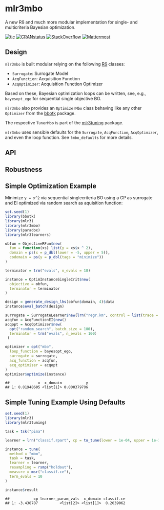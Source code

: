 
# mlr3mbo

A new R6 and much more modular implementation for single- and
multicriteria Bayesian optimization.

<!-- badges: start -->

[![tic](https://github.com/mlr-org/mlr3mbo/workflows/tic/badge.svg?branch=main)](https://github.com/mlr-org/mlr3mbo/actions)
[![CRANstatus](https://www.r-pkg.org/badges/version/mlr3mbo)](https://cran.r-project.org/package=mlr3mbo)
[![StackOverflow](https://img.shields.io/badge/stackoverflow-mlr3-orange.svg)](https://stackoverflow.com/questions/tagged/mlr3)
[![Mattermost](https://img.shields.io/badge/chat-mattermost-orange.svg)](https://lmmisld-lmu-stats-slds.srv.mwn.de/mlr_invite/)
<!-- badges: end -->

## Design

`mlr3mbo` is built modular relying on the following
[R6](https://cran.r-project.org/package=R6) classes:

-   `Surrogate`: Surrogate Model
-   `AcqFunction`: Acquisition Function
-   `AcqOptimizer`: Acquisition Function Optimizer

Based on these, Bayesian optimization loops can be written, see, e.g.,
`bayesopt_ego` for sequential single objective BO.

`mlr3mbo` also provides an `OptimizerMbo` class behaving like any other
`Optimizer` from the [bbotk](https://cran.r-project.org/package=bbotk)
package.

The respective `TunerMbo` is part of the
[mlr3tuning](https://cran.r-project.org/package=mlr3tuning) package.

`mlr3mbo` uses sensible defaults for the `Surrogate`, `AcqFunction`,
`AcqOptimizer`, and even the loop function. See `?mbo_defaults` for more
details.

## API

## Robustness

## Simple Optimization Example

Minimize `y = x^2` via sequential singlecriteria BO using a GP as
surrogate and EI optimized via random search as aquisition function:

``` r
set.seed(1)
library(bbotk)
library(mlr3)
library(mlr3mbo)
library(paradox)
library(mlr3learners)

obfun = ObjectiveRFun$new(
  fun = function(xs) list(y = xs$x ^ 2),
  domain = ps(x = p_dbl(lower = -5, upper = 5)),
  codomain = ps(y = p_dbl(tags = "minimize"))
)

terminator = trm("evals", n_evals = 10)

instance = OptimInstanceSingleCrit$new(
  objective = obfun,
  terminator = terminator
)

design = generate_design_lhs(obfun$domain, 4)$data
instance$eval_batch(design)

surrogate = SurrogateLearner$new(lrn("regr.km", control = list(trace = FALSE)))
acqfun = AcqFunctionEI$new()
acqopt = AcqOptimizer$new(
  opt("random_search", batch_size = 100),
  terminator = trm("evals", n_evals = 100)
 )

optimizer = opt("mbo",
  loop_function = bayesopt_ego,
  surrogate = surrogate,
  acq_function = acqfun,
  acq_optimizer = acqopt
)
optimizer$optimize(instance)
```

    ##             x  x_domain           y
    ## 1: 0.01948605 <list[1]> 0.000379706

## Simple Tuning Example Using Defaults

``` r
set.seed(1)
library(mlr3)
library(mlr3tuning)

task = tsk("pima")

learner = lrn("classif.rpart", cp = to_tune(lower = 1e-04, upper = 1e-1, logscale = TRUE))

instance = tune(
  method = "mbo",
  task = task,
  learner = learner,
  resampling = rsmp("holdout"),
  measure = msr("classif.ce"),
  term_evals = 10
)

instance$result
```

    ##           cp learner_param_vals  x_domain classif.ce
    ## 1: -3.438787          <list[2]> <list[1]>  0.2039062
